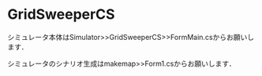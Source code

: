 # GridSweeperCS
シミュレータ本体はSimulator>>GridSweeperCS>>FormMain.csからお願いします．

シミュレータのシナリオ生成はmakemap>>Form1.csからお願いします．
